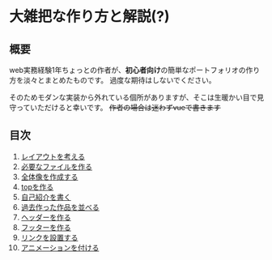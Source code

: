 # 大雑把な作り方と解説(?)

## 概要
web実務経験1年ちょっとの作者が、**初心者向け**の簡単なポートフォリオの作り方を淡々とまとめたものです。
過度な期待はしないでください。

そのためモダンな実装から外れている個所がありますが、そこは生暖かい目で見守っていただけると幸いです。
~~作者の場合は迷わずvueで書きます~~

## 目次
1. [レイアウトを考える](01_ThinkLayout.md)
1. [必要なファイルを作る](02_CreateRequiredFile.md)
1. [全体像を作成する](03_CreateWholeImage.md)
1. [topを作る](04_MakeTop.md)
1. [自己紹介を書く]()
1. [過去作った作品を並べる]()
1. [ヘッダーを作る]()
1. [フッターを作る]()
1. [リンクを設置する]()
1. [アニメーションを付ける]()
